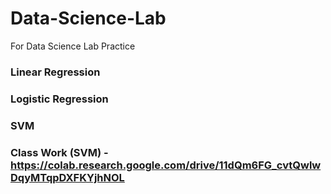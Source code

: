 # Data-Science-Lab
For Data Science Lab Practice

### Linear Regression
### Logistic Regression

### SVM

### Class Work (SVM) - https://colab.research.google.com/drive/11dQm6FG_cvtQwlwDqyMTqpDXFKYjhNOL
